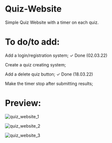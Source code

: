 # Quiz-Website

Simple Quiz Website with a timer on each quiz.

# To do/to add:

Add a login/registration system;
✓ Done (02.03.22)

Create a quiz creating system;

Add a delete quiz button;
✓ Done (18.03.22)

Make the timer stop after submitting results;

# Preview:

![quiz_website_1](https://user-images.githubusercontent.com/86254474/156938033-628f03aa-1f46-40a4-9ce7-22fcc68f9dc3.png)

![quiz_website_2](https://user-images.githubusercontent.com/86254474/156938039-c1445738-e9ba-4c91-a9cf-16c0ec1a066d.png)

![quiz_website_3](https://user-images.githubusercontent.com/86254474/156938041-2e7681f3-7056-408a-8ce6-4bf2f3553c31.png)
